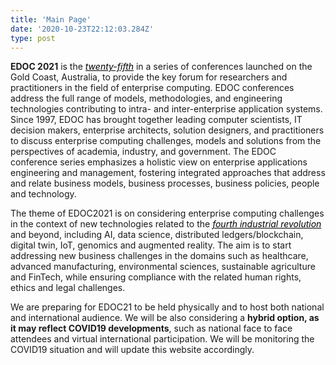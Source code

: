 ```yaml
---
title: 'Main Page'
date: '2020-10-23T22:12:03.284Z'
type: post
---
```

**EDOC 2021** is the <a style="color: black;text-decoration: underline;" href="https://www.ieee-edoc.org/"><i>twenty-fifth</i></a> in a series of conferences launched on the Gold Coast, Australia, to provide the key forum for researchers and practitioners in the field of enterprise computing. EDOC conferences address the full range of models, methodologies, and engineering technologies contributing to intra- and inter-enterprise application systems. Since 1997, EDOC has brought together leading computer scientists, IT decision makers, enterprise architects, solution designers, and practitioners to discuss enterprise computing challenges, models and solutions from the perspectives of academia, industry, and government. The EDOC conference series emphasizes a holistic view on enterprise applications engineering and management, fostering integrated approaches that address and relate business models, business processes, business policies, people and technology.

The theme of EDOC2021 is on considering enterprise computing challenges in the context of new technologies related to the <a style="color: black;text-decoration: underline;" href="https://www.industry.gov.au/funding-and-incentives/industry-40"><i>fourth industrial revolution</i></a> and beyond, including AI, data science, distributed ledgers/blockchain, digital twin, IoT, genomics and augmented reality. The aim is to start addressing new business challenges in the domains such as healthcare, advanced manufacturing, environmental sciences, sustainable agriculture and FinTech, while ensuring compliance with the related human rights, ethics and legal challenges.

We are preparing for EDOC21 to be held physically and to host both national and international audience. We will be also considering a **hybrid option, as it may reflect COVID19 developments**, such as national face to face attendees and virtual international participation. We will be monitoring the COVID19 situation and will update this website accordingly.
